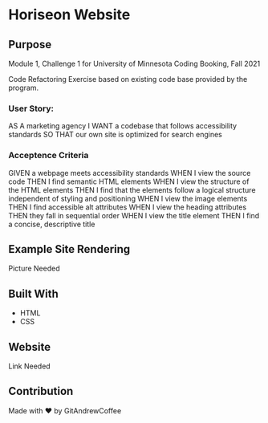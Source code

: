 # Horiseon Website

## Purpose
Module 1, Challenge 1 for University of Minnesota Coding Booking, Fall 2021

Code Refactoring Exercise based on existing code base provided by the program.

### User Story:

AS A marketing agency
I WANT a codebase that follows accessibility standards
SO THAT our own site is optimized for search engines

### Acceptence Criteria
GIVEN a webpage meets accessibility standards
WHEN I view the source code
THEN I find semantic HTML elements
WHEN I view the structure of the HTML elements
THEN I find that the elements follow a logical structure independent of styling and positioning
WHEN I view the image elements
THEN I find accessible alt attributes
WHEN I view the heading attributes
THEN they fall in sequential order
WHEN I view the title element
THEN I find a concise, descriptive title

## Example Site Rendering
Picture Needed


## Built With
* HTML
* CSS

## Website
Link Needed

## Contribution
Made with ❤️ by GitAndrewCoffee
